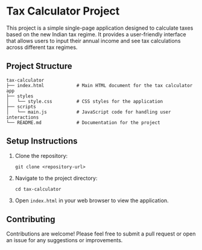 # Tax Calculator Project

This project is a simple single-page application designed to calculate taxes based on the new Indian tax regime. It provides a user-friendly interface that allows users to input their annual income and see tax calculations across different tax regimes.

## Project Structure

```
tax-calculator
├── index.html            # Main HTML document for the tax calculator app
├── styles
│   └── style.css         # CSS styles for the application
├── scripts
│   └── main.js           # JavaScript code for handling user interactions
└── README.md             # Documentation for the project
```

## Setup Instructions

1. Clone the repository:

   ```
   git clone <repository-url>
   ```

2. Navigate to the project directory:

   ```
   cd tax-calculator
   ```

3. Open `index.html` in your web browser to view the application.

## Contributing

Contributions are welcome! Please feel free to submit a pull request or open an issue for any suggestions or improvements.
